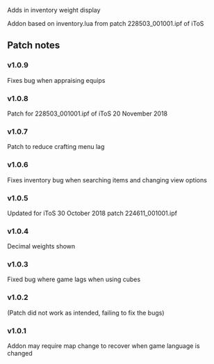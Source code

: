 Adds in inventory weight display

Addon based on inventory.lua from patch 228503_001001.ipf of iToS

Patch notes
---
### v1.0.9
Fixes bug when appraising equips

### v1.0.8
Patch for 228503_001001.ipf of iToS 20 November 2018

### v1.0.7
Patch to reduce crafting menu lag

### v1.0.6
Fixes inventory bug when searching items and changing view options

### v1.0.5
Updated for iToS 30 October 2018 patch 224611_001001.ipf

### v1.0.4

Decimal weights shown

### v1.0.3

Fixed bug where game lags when using cubes

### v1.0.2

(Patch did not work as intended, failing to fix the bugs)

### v1.0.1

Addon may require map change to recover when game language is changed